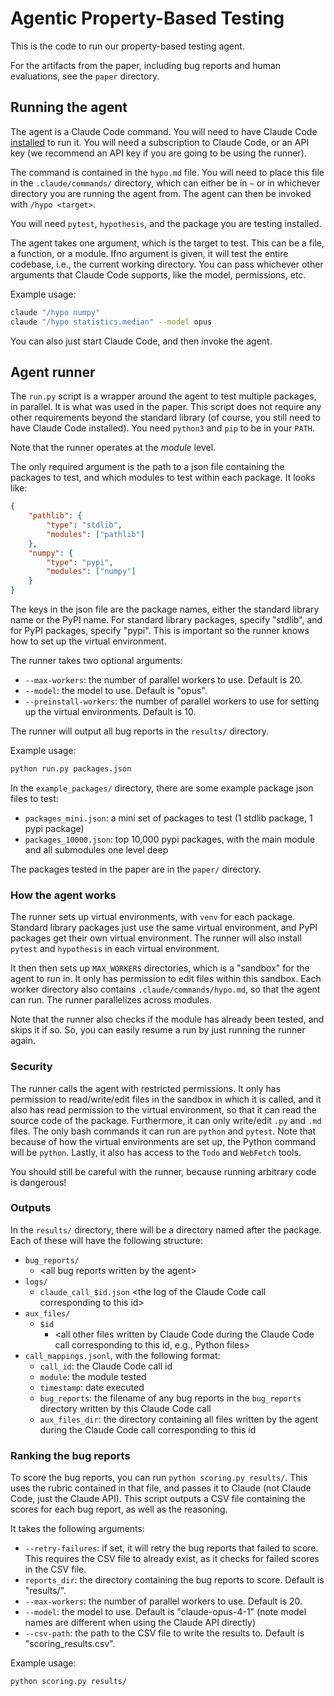 # Agentic Property-Based Testing

This is the code to run our property-based testing agent.

For the artifacts from the paper, including bug reports and human evaluations, see the `paper` directory.

## Running the agent

The agent is a Claude Code command. You will need to have Claude Code [installed](https://docs.anthropic.com/en/docs/claude-code/install-claude-code) to run it. You will need a subscription to Claude Code, or an API key (we recommend an API key if you are going to be using the runner).

The command is contained in the `hypo.md` file. You will need to place this file in the `.claude/commands/` directory, which can either be in `~` or in whichever directory you are running the agent from. The agent can then be invoked with `/hypo <target>`.

You will need `pytest`, `hypothesis`, and the package you are testing installed.

The agent takes one argument, which is the target to test. This can be a file, a function, or a module. Ifno argument is given, it will test the entire codebase, i.e., the current working directory. You can pass whichever other arguments that Claude Code supports, like the model, permissions, etc.

Example usage:

```bash
claude "/hypo numpy"
claude "/hypo statistics.median" --model opus
```

You can also just start Claude Code, and then invoke the agent.

## Agent runner

The `run.py` script is a wrapper around the agent to test multiple packages, in parallel. It is what was used in the paper. This script does not require any other requirements beyond the standard library (of course, you still need to have Claude Code installed). You need `python3` and `pip` to be in your `PATH`.

Note that the runner operates at the *module* level.

The only required argument is the path to a json file containing the packages to test, and which modules to test within each package. It looks like:

```json
{
    "pathlib": {
        "type": "stdlib",
        "modules": ["pathlib"]
    },
    "numpy": {
        "type": "pypi",
        "modules": ["numpy"]
    }
}
```

The keys in the json file are the package names, either the standard library name or the PyPI name. For standard library packages, specify "stdlib", and for PyPI packages, specify "pypi". This is important so the runner knows how to set up the virtual environment.

The runner takes two optional arguments:
- `--max-workers`: the number of parallel workers to use. Default is 20.
- `--model`: the model to use. Default is "opus".
- `--preinstall-workers`: the number of parallel workers to use for setting up the virtual environments. Default is 10.

The runner will output all bug reports in the `results/` directory.

Example usage:

```bash
python run.py packages.json
```

In the `example_packages/` directory, there are some example package json files to test:
- `packages_mini.json`: a mini set of packages to test (1 stdlib package, 1 pypi package)
- `packages_10000.json`: top 10,000 pypi packages, with the main module and all submodules one level deep

The packages tested in the paper are in the `paper/` directory.

### How the agent works

The runner sets up virtual environments, with `venv` for each package. Standard library packages just use the same virtual environment, and PyPI packages get their own virtual environment. The runner will also install `pytest` and `hypothesis` in each virtual environment.

It then then sets up `MAX_WORKERS` directories, which is a "sandbox" for the agent to run in. It only has permission to edit files within this sandbox. Each worker directory also contains `.claude/commands/hypo.md`, so that the agent can run. The runner parallelizes across modules.

Note that the runner also checks if the module has already been tested, and skips it if so. So, you can easily resume a run by just running the runner again.

### Security

The runner calls the agent with restricted permissions. It only has permission to read/write/edit files in the sandbox in which it is called, and it also has read permission to the virtual environment, so that it can read the source code of the package. Furthermore, it can only write/edit `.py` and `.md` files. The only bash commands it can run are `python` and `pytest`. Note that because of how the virtual environments are set up, the Python command will be `python`. Lastly, it also has access to the `Todo` and `WebFetch` tools.

You should still be careful with the runner, because running arbitrary code is dangerous!

### Outputs

In the `results/` directory, there will be a directory named after the package. Each of these will have the following structure:
- `bug_reports/`
    - \<all bug reports written by the agent>
- `logs/`
    - `claude_call_$id.json` \<the log of the Claude Code call corresponding to this id>
- `aux_files/`
    - `$id`
        - \<all other files written by Claude Code during the Claude Code call corresponding to this id, e.g., Python files>
- `call_mappings.jsonl`, with the following format:
    - `call_id`: the Claude Code call id
    - `module`: the module tested
    - `timestamp`: date executed
    - `bug_reports`: the filename of any bug reports in the `bug_reports` directory written by this Claude Code call
    - `aux_files_dir`: the directory containing all files written by the agent during the Claude Code call corresponding to this id

### Ranking the bug reports

To score the bug reports, you can run `python scoring.py results/`. This uses the rubric contained in that file, and passes it to Claude (not Claude Code, just the Claude API). This script outputs a CSV file containing the scores for each bug report, as well as the reasoning.

It takes the following arguments:
- `--retry-failures`: if set, it will retry the bug reports that failed to score. This requires the CSV file to already exist, as it checks for failed scores in the CSV file.
- `reports_dir`: the directory containing the bug reports to score. Default is "results/".
- `--max-workers`: the number of parallel workers to use. Default is 20.
- `--model`: the model to use. Default is "claude-opus-4-1" (note model names are different when using the Claude API directly)
- `--csv-path`: the path to the CSV file to write the results to. Default is "scoring_results.csv".

Example usage:

```bash
python scoring.py results/
```
